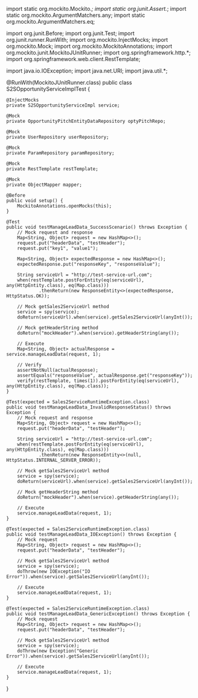 import static org.mockito.Mockito.*;
import static org.junit.Assert.*;
import static org.mockito.ArgumentMatchers.any;
import static org.mockito.ArgumentMatchers.eq;

import org.junit.Before;
import org.junit.Test;
import org.junit.runner.RunWith;
import org.mockito.InjectMocks;
import org.mockito.Mock;
import org.mockito.MockitoAnnotations;
import org.mockito.junit.MockitoJUnitRunner;
import org.springframework.http.*;
import org.springframework.web.client.RestTemplate;

import java.io.IOException;
import java.net.URI;
import java.util.*;

@RunWith(MockitoJUnitRunner.class)
public class S2SOpportunityServiceImplTest {

    @InjectMocks
    private S2SOpportunityServiceImpl service;

    @Mock
    private OpportunityPitchEntityDataRepository optyPitchRepo;

    @Mock
    private UserRepository userRepository;

    @Mock
    private ParamRepository paramRepository;

    @Mock
    private RestTemplate restTemplate;

    @Mock
    private ObjectMapper mapper;

    @Before
    public void setup() {
        MockitoAnnotations.openMocks(this);
    }

    @Test
    public void testManageLeadData_SuccessScenario() throws Exception {
        // Mock request and response
        Map<String, Object> request = new HashMap<>();
        request.put("headerData", "testHeader");
        request.put("key1", "value1");

        Map<String, Object> expectedResponse = new HashMap<>();
        expectedResponse.put("responseKey", "responseValue");

        String serviceUrl = "http://test-service-url.com";
        when(restTemplate.postForEntity(eq(serviceUrl), any(HttpEntity.class), eq(Map.class)))
                .thenReturn(new ResponseEntity<>(expectedResponse, HttpStatus.OK));

        // Mock getSales2ServiceUrl method
        service = spy(service);
        doReturn(serviceUrl).when(service).getSales2ServiceUrl(anyInt());

        // Mock getHeaderString method
        doReturn("mockHeader").when(service).getHeaderString(any());

        // Execute
        Map<String, Object> actualResponse = service.manageLeadData(request, 1);

        // Verify
        assertNotNull(actualResponse);
        assertEquals("responseValue", actualResponse.get("responseKey"));
        verify(restTemplate, times(1)).postForEntity(eq(serviceUrl), any(HttpEntity.class), eq(Map.class));
    }

    @Test(expected = Sales2ServiceRuntimeException.class)
    public void testManageLeadData_InvalidResponseStatus() throws Exception {
        // Mock request and response
        Map<String, Object> request = new HashMap<>();
        request.put("headerData", "testHeader");

        String serviceUrl = "http://test-service-url.com";
        when(restTemplate.postForEntity(eq(serviceUrl), any(HttpEntity.class), eq(Map.class)))
                .thenReturn(new ResponseEntity<>(null, HttpStatus.INTERNAL_SERVER_ERROR));

        // Mock getSales2ServiceUrl method
        service = spy(service);
        doReturn(serviceUrl).when(service).getSales2ServiceUrl(anyInt());

        // Mock getHeaderString method
        doReturn("mockHeader").when(service).getHeaderString(any());

        // Execute
        service.manageLeadData(request, 1);
    }

    @Test(expected = Sales2ServiceRuntimeException.class)
    public void testManageLeadData_IOException() throws Exception {
        // Mock request
        Map<String, Object> request = new HashMap<>();
        request.put("headerData", "testHeader");

        // Mock getSales2ServiceUrl method
        service = spy(service);
        doThrow(new IOException("IO Error")).when(service).getSales2ServiceUrl(anyInt());

        // Execute
        service.manageLeadData(request, 1);
    }

    @Test(expected = Sales2ServiceRuntimeException.class)
    public void testManageLeadData_GenericException() throws Exception {
        // Mock request
        Map<String, Object> request = new HashMap<>();
        request.put("headerData", "testHeader");

        // Mock getSales2ServiceUrl method
        service = spy(service);
        doThrow(new Exception("Generic Error")).when(service).getSales2ServiceUrl(anyInt());

        // Execute
        service.manageLeadData(request, 1);
    }
}
